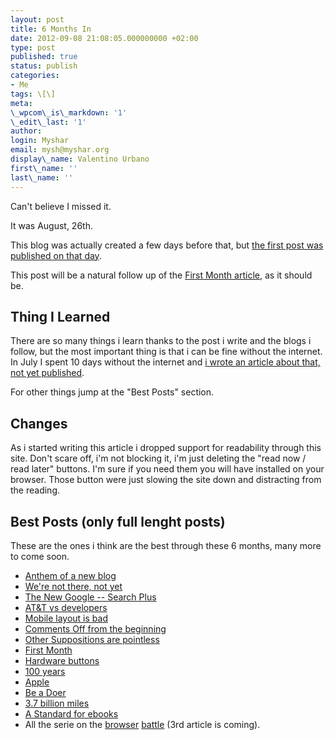 ```yaml
---
layout: post
title: 6 Months In
date: 2012-09-08 21:08:05.000000000 +02:00
type: post
published: true
status: publish
categories:
- Me
tags: \[\]
meta:
\_wpcom\_is\_markdown: '1'
\_edit\_last: '1'
author:
login: Myshar
email: mysh@myshar.org
display\_name: Valentino Urbano
first\_name: ''
last\_name: ''
---
```


Can't believe I missed it.

It was August, 26th.

This blog was actually created a few days before that, but [the first post was published on that day][0].

This post will be a natural follow up of the [First Month article][1], as it should be.

## Thing I Learned

There are so many things i learn thanks to the post i write and the blogs i follow, but the most important thing is that i can be fine without the internet. In July I spent 10 days without the internet and [i wrote an article about that, not yet published][2].

For other things jump at the "Best Posts" section.

## Changes

As i started writing this article i dropped support for readability through this site. Don't scare off, i'm not blocking it, i'm just deleting the "read now / read later" buttons. I'm sure if you need them you will have installed on your browser. Those button were just slowing the site down and distracting from the reading.

## Best Posts (only full lenght posts)

These are the ones i think are the best through these 6 months, many more to come soon.

* [Anthem of a new blog][0]
* [We're not there, not yet][3]
* [The New Google -- Search Plus][4]
* [AT&T vs developers][5]
* [Mobile layout is bad][6]
* [Comments Off from the beginning][7]
* [Other Suppositions are pointless][8]
* [First Month][9]
* [Hardware buttons][10]
* [100 years][11]
* [Apple][12]
* [Be a Doer][13]
* [3.7 billion miles][14]
* [A Standard for ebooks][15]
* All the serie on the [browser][16] [battle][17] (3rd article is coming).


[0]: http://www.myshar.org/anthem-of-a-new-blog/
[1]: http://anythingapple.altervista.org/2012/03/1-month/
[2]: http://www.myshar.org/massive-publishing/
[3]: http://www.myshar.org/were-not-there-not-yet/
[4]: http://www.myshar.org/the-new-google/
[5]: http://www.myshar.org/att-vs-developers/
[6]: http://www.myshar.org/mobile-layout-is-bad/
[7]: http://www.myshar.org/comments-off/
[8]: http://www.myshar.org/other-suppositions-are-pointless/
[9]: http://www.myshar.org/1-month/
[10]: http://www.myshar.org/hardware-buttons/
[11]: http://www.myshar.org/100-years/
[12]: http://www.myshar.org/apple/
[13]: http://www.myshar.org/be-a-doer/
[14]: http://www.myshar.org/3-7-billion-miles/
[15]: http://www.myshar.org/a-standard-for-ebooks/
[16]: http://www.myshar.org/web-browser-battle/
[17]: http://www.myshar.org/web-browser-battle-part-2/